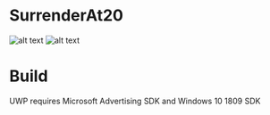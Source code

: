 # SurrenderAt20
![alt text](https://scontent-waw1-1.xx.fbcdn.net/v/t1.0-9/49291515_470188053511141_4864004382015881216_o.jpg?_nc_cat=105&_nc_ht=scontent-waw1-1.xx&oh=36603c0bd4e61a25d8ff31ed80284f21&oe=5CFD744E)
![alt text](https://scontent-waw1-1.xx.fbcdn.net/v/t1.0-9/49755969_478666979329915_5405144448558432256_n.jpg?_nc_cat=110&_nc_ht=scontent-waw1-1.xx&oh=fc9a14863c4706dd67bc5efcf7398ed1&oe=5CC0C123)

# Build
UWP requires Microsoft Advertising SDK and Windows 10 1809 SDK
